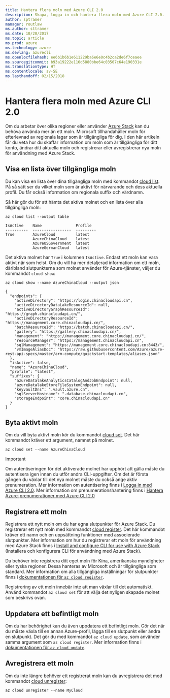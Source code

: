 ```yaml
---
title: Hantera flera moln med Azure CLI 2.0
description: Skapa, logga in och hantera flera moln med Azure CLI 2.0.
author: sptramer
manager: routlaw
ms.author: sttramer
ms.date: 10/20/2017
ms.topic: article
ms.prod: azure
ms.technology: azure
ms.devlang: azurecli
ms.openlocfilehash: ee6b1b6b1e611229ba6e6e0c4b2ca2de6f7ceaee
ms.sourcegitcommit: b93a19222e116d5880bbe64c03507c64e190331e
ms.translationtype: HT
ms.contentlocale: sv-SE
ms.lasthandoff: 02/15/2018
---
```

# <a name="managing-multiple-clouds-with-azure-cli-20"></a>Hantera flera moln med Azure CLI 2.0

Om du arbetar över olika regioner eller använder [Azure Stack](https://docs.microsoft.com/azure/azure-stack/user/) kan du behöva använda mer än ett moln. Microsoft tillhandahåller moln för efterlevnad av regionala lagar som är tillgängliga för dig. I den här artikeln får du veta hur du skaffar information om moln som är tillgängliga för ditt konto, ändrar ditt aktuella moln och registrerar eller avregistrerar nya moln för användning med Azure Stack.

## <a name="listing-clouds"></a>Visa en lista över tillgängliga moln

Du kan visa en lista över dina tillgängliga moln med kommandot [cloud list](/cli/azure/cloud#list). På så sätt ser du vilket moln som är aktivt för närvarande och dess aktuella profil. Du får också information om regionala suffix och värdnamn.

Så här gör du för att hämta det aktiva molnet och en lista över alla tillgängliga moln:

```azurecli
az cloud list --output table
```

```output
IsActive    Name               Profile
----------  -----------------  ---------
True        AzureCloud         latest
            AzureChinaCloud    latest
            AzureUSGovernment  latest
            AzureGermanCloud   latest
```

Det aktiva molnet har `True` i kolumnen `IsActive`. Endast ett moln kan vara aktivt när som helst. Om du vill ha mer detaljerad information om ett moln, däribland slutpunkterna som molnet använder för Azure-tjänster, väljer du kommandot `cloud show`:

```azurecli
az cloud show --name AzureChinaCloud --output json
```

```output
{
  "endpoints": {
    "activeDirectory": "https://login.chinacloudapi.cn",
    "activeDirectoryDataLakeResourceId": null,
    "activeDirectoryGraphResourceId": "https://graph.chinacloudapi.cn/",
    "activeDirectoryResourceId": "https://management.core.chinacloudapi.cn/",
    "batchResourceId": "https://batch.chinacloudapi.cn/",
    "gallery": "https://gallery.chinacloudapi.cn/",
    "management": "https://management.core.chinacloudapi.cn/",
    "resourceManager": "https://management.chinacloudapi.cn",
    "sqlManagement": "https://management.core.chinacloudapi.cn:8443/",
    "vmImageAliasDoc": "https://raw.githubusercontent.com/Azure/azure-rest-api-specs/master/arm-compute/quickstart-templates/aliases.json"
  },
  "isActive": false,
  "name": "AzureChinaCloud",
  "profile": "latest",
  "suffixes": {
    "azureDatalakeAnalyticsCatalogAndJobEndpoint": null,
    "azureDatalakeStoreFileSystemEndpoint": null,
    "keyvaultDns": ".vault.azure.cn",
    "sqlServerHostname": ".database.chinacloudapi.cn",
    "storageEndpoint": "core.chinacloudapi.cn"
  }
}
```

## <a name="switching-the-active-cloud"></a>Byta aktivt moln

Om du vill byta aktivt moln kör du kommandot [cloud set](/cli/azure/cloud#set). Det här kommandot kräver ett argument, namnet på molnet.

```azurecli
az cloud set --name AzureChinaCloud
```

> [!IMPORTANT]
> Om autentiseringen för det aktiverade molnet har upphört att gälla måste du autentisera igen innan du utför andra CLI-uppgifter. Om det är första gången du växlar till det nya molnet måste du också ange aktiv prenumeration.
> Mer information om autentisering finns i [Logga in med Azure CLI 2.0](authenticate-azure-cli.md). Mer information om prenumerationshantering finns i [Hantera Azure-prenumerationer med Azure CLI 2.0](manage-azure-subscriptions-azure-cli.md)

## <a name="register-a-cloud"></a>Registrera ett moln

Registrera ett nytt moln om du har egna slutpunkter för Azure Stack. Du registrerar ett nytt moln med kommandot [cloud register](/cli/azure/cloud#register). Det här kommandot kräver ett namn och en uppsättning funktioner med associerade slutpunkter. Mer information om hur du registrerar ett moln för användning med Azure Stack finns i [Install and configure CLI for use with Azure Stack](/azure/azure-stack/user/azure-stack-connect-cli#connect-to-azure-stack) (Installera och konfigurera CLI för användning med Azure Stack).

Du behöver inte registrera ditt eget moln för Kina, amerikanska myndigheter eller tyska regioner. Dessa hanteras av Microsoft och är tillgängliga som standard.  Mer information om alla tillgängliga inställningar för slutpunkter finns i [dokumentationen för `az cloud register`](/cli/azure/cloud?view=azure-cli-latest#az_cloud_register).

Registrering av ett moln innebär inte att man växlar till det automatiskt. Använd kommandot `az cloud set` för att välja det nyligen skapade molnet som beskrivs ovan.

## <a name="update-an-existing-cloud"></a>Uppdatera ett befintligt moln

Om du har behörighet kan du även uppdatera ett befintligt moln. Gör det när du måste växla till en annan Azure-profil, lägga till en slutpunkt eller ändra en slutpunkt.
Det gör du med kommandot `az cloud update`, som använder samma argument som `az cloud register`. Mer information finns i [dokumentationen för `az cloud update`](/cli/azure/cloud?view=azure-cli-latest#az_cloud_update).

## <a name="unregister-a-cloud"></a>Avregistrera ett moln

Om du inte längre behöver ett registrerat moln kan du avregistrera det med kommandot [cloud unregister](/cli/azure/cloud#unregister):

```azurecli
az cloud unregister --name MyCloud
```
